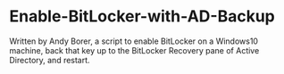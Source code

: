 # Enable-BitLocker-with-AD-Backup
Written by Andy Borer, a script to enable BitLocker on a Windows10 machine, back that key up to the BitLocker Recovery pane of Active Directory, and restart.
